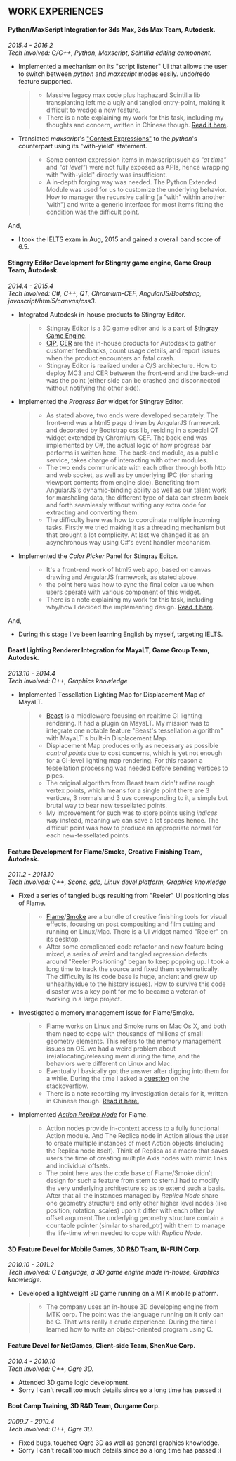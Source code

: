 ## WORK EXPERIENCES
#### Python/MaxScript Integration for 3ds Max, 3ds Max Team, Autodesk.
_2015.4 - 2016.2_  
_Tech involved: C/C++, Python, Maxscript, Scintilla editing component._

* <a name="3dsmax_adsk_1"></a>Implemented a mechanism on its "script listener" UI that allows the user to switch between _python_ and _maxscript_ modes easily. undo/redo feature supported.

    > * Massive legacy max code plus haphazard Scintilla lib transplanting left me a ugly and tangled entry-point, making it difficult to wedge a new feature.
    > * There is a note explaining my work for this task, including my thoughts and concern, written in Chinese though. [Read it here](https://github.com/jay7n/abouthim/blob/master/notes/script_listener_for_python_in_3dsmax.md).

* <a name="3dsmax_adsk_2"></a>Translated _maxscript_'s ["Context Expressions"](http://help.autodesk.com/view/3DSMAX/2016/ENU/?guid=__files_GUID_E672728A_EE15_4197_9EDD_487781167B01_htm) to the _python_'s counterpart using its "with-yield" statement.

    > * Some context expression items in maxscript(such as _"at time"_ and _"at level"_) were not fully exposed as APIs, hence wrapping with "with-yield" directly was insufficient.
    > * A in-depth forging way was needed. The Python Extended Module was used for us to customize the underlying behavior. How to manager the recursive calling (a "with" within another 'with") and write a generic interface for most items fitting the condition was the difficult point.

And,

* I took the IELTS exam in Aug, 2015 and gained a overall band score of 6.5.

#### Stingray Editor Development for Stingray game engine, Game Group Team, Autodesk.
_2014.4 - 2015.4_  
_Tech involved: C#, C++, QT, Chromium-CEF, AngularJS/Bootstrap, javascript/html5/canvas/css3._

* <a name="stingray_adsk_1"></a>Integrated Autodesk in-house products to Stingray Editor.

    > * Stingray Editor is a 3D game editor and is a part of [Stingray Game Engine](www.autodesk.com/products/stingray).
    > * [CIP](http://www.autodesk.com/company/customer-involvement-program), [CER](https://knowledge.autodesk.com/support/autocad/troubleshooting/caas/sfdcarticles/sfdcarticles/Customer-Error-Reporting-CER.html) are the in-house products for Autodesk to gather customer feedbacks, count usage details, and report issues when the product encounters an fatal crash.
    > * Stingray Editor is realized under a C/S architecture. How to deploy MC3 and CER between the front-end and the back-end was the point (either side can be crashed and disconnected without notifying the other side).

* <a name="stingray_adsk_2"></a>Implemented the _Progress Bar_ widget for Stingray Editor.

    > * As stated above, two ends were developed separately. The front-end was a html5 page driven by AngularJS framework and decorated by Bootstrap css lib, residing in a special QT widget extended by Chromium-CEF. The back-end was implemented by C#, the actual logic of how progress bar performs is written here. The back-end module, as a public service, takes charge of interacting with other modules.
    > * The two ends communicate with each other through both http and web socket, as well as by underlying IPC (for sharing viewport contents from engine side). Benefiting from AngularJS's dynamic-binding ability as well as our talent work for marshaling data, the different type of data can stream back and forth seamlessly without writing any extra code for extracting and converting them.
    > * The difficulty here was how to coordinate multiple incoming tasks. Firstly we tried making it as a threading mechanism but that brought a lot complicity. At last we changed it as an asynchronous way using C#'s event handler mechanism.

* <a name="stingray_adsk_3"></a>Implemented the _Color Picker_ Panel for Stingray Editor.

    > * It's a front-end work of html5 web app, based on canvas drawing and AngularJS framework, as stated above.
    > * the point here was how to sync the final color value when users operate with various component of this widget.
    > * There is a note explaining my work for this task, including why/how I decided the implementing design. [Read it here](https://github.com/jay7n/abouthim/blob/master/notes/color_picker_in_stingray.md).

And,

* During this stage I've been learning English by myself, targeting IELTS.

#### Beast Lighting Renderer Integration for MayaLT, Game Group Team, Autodesk.
_2013.10 - 2014.4_  
_Tech involved: C++, Graphics knowledge_

* <a name="beast_adsk"></a>Implemented Tessellation Lighting Map for Displacement Map of MayaLT.

    > * [Beast](http://www.autodesk.com/products/beast/) is a middleware  focusing on realtime GI lighting rendering. It had a plugin on MayaLT. My mission was to integrate one notable feature "Beast's tessellation algorithm" with MayaLT's built-in Displacement Map.
    > * Displacement Map produces only as necessary as possible _control points_ due to cost concerns, which is yet not enough for a GI-level lighting map rendering. For this reason a tessellation processing was needed before sending vertices to pipes.
    > * The original algorithm from Beast team didn't refine rough vertex points, which means for a single point there are 3 vertices, 3 normals and 3 uvs corresponding to it, a simple but brutal way to bear new tessellated points.
    > * My improvement for such was to store points using _indices way_ instead, meaning we can save a lot spaces hence. The difficult point was how to produce an appropriate normal for each new-tessellated points.

#### Feature Development for Flame/Smoke, Creative Finishing Team, Autodesk.
_2011.2 - 2013.10_  
_Tech involved: C++, Scons, gdb, Linux devel platform, Graphics knowledge_

* <a name="flame_adsk_1"></a>Fixed a series of tangled bugs resulting from "Reeler" UI positioning bias of Flame.
    > * [Flame](http://www.autodesk.com/products/flame-family)/[Smoke](http://www.autodesk.com/products/smoke) are a bundle of creative finishing tools for visual effects, focusing on post compositing and film cutting and running on Linux/Mac. There is a UI widget named "Reeler" on its desktop.
    > * After some complicated code refactor and new feature being mixed, a series of weird and tangled regression defects around "Reeler Positioning" began to keep popping up. I took a long time to track the source and fixed them systematically. The difficulty is its code base is huge, ancient and grew up unhealthy(due to the history issues). How to survive this code disaster was a key point for me to became a veteran of working in a large project.

* <a name="flame_adsk_2"></a>Investigated a memory management issue for Flame/Smoke.

    > * Flame works on Linux and Smoke runs on Mac Os X, and both them need to cope with thousands of millions of small geometry elements. This refers to the memory management issues on OS. we had a weird problem about (re)allocating/releasing mem during the time, and the behaviors were different on Linux and Mac.
    > * Eventually I basically got the answer after digging into them for a while. During the time I asked a [ question](http://stackoverflow.com/questions/15529643/what-does-malloc-trim0-really-mean) on the stackoverflow.
    > * There is a note recording my investigation details for it, written in Chinese though. [Read it here.](http://www.cnblogs.com/lookof/archive/2013/03/26/2981768.html)

* <a name="flame_adsk_3"></a>Implemented _[Action Replica Node](https://knowledge.autodesk.com/search-result/caas/CloudHelp/cloudhelp/2016/ENU/Flame/files/GUID-0E1E86A5-310B-4F1F-A9C1-97E64A896AAB-htm.html)_ for Flame.

    > * Action nodes provide in-context access to a fully functional Action module. And The Replica node in Action allows the user to create multiple instances of most Action objects (including the Replica node itself). Think of Replica as a macro that saves users the time of creating multiple Axis nodes with mimic links and individual offsets.
    > * The point here was the code base of Flame/Smoke didn't design for such a feature from stem to stern.I had to modify the very underlying architecture so as to extend such a basis. After that all the instances managed by _Replica Node_ share one geometry structure and only other higher level nodes (like position, rotation, scales) upon it differ with each other by offset argument.The underlying geometry structure contain a countable pointer (similar to shared_ptr) with them to manage the life-time when needed to cope with _Replica Node_.

#### 3D Feature Devel for Mobile Games, 3D R&D Team, IN-FUN Corp.
_2010.10 - 2011.2_  
_Tech involved: C Language, a 3D game engine made in-house, Graphics knowledge._
* <a name="3d_infun"></a>Developed a lightweight 3D game running on a MTK mobile platform.

    > * The company uses an in-house 3D developing engine from MTK corp. The point was the language running on it only can be C. That was really a crude experience. During the time I learned how to write an object-oriented program using C.


#### Feature Devel for NetGames, Client-side Team, ShenXue Corp.
_2010.4 - 2010.10_  
_Tech involved: C++, Ogre 3D._

* Attended 3D game logic development.
* Sorry I can't recall too much details since so a long time has passed :(

#### Boot Camp Training, 3D R&D Team, Ourgame Corp.
_2009.7 - 2010.4_  
_Tech involved: C++, Ogre 3D._

* Fixed bugs, touched Ogre 3D as well as general graphics knowledge.
* Sorry I can't recall too much details since so a long time has passed :(
